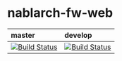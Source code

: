 # nablarch-fw-web 


| master | develop |
|:-----------|:------------|
|[![Build Status](https://travis-ci.org/nablarch/nablarch-fw-web.svg?branch=master)](https://travis-ci.org/nablarch/nablarch-fw-web)|[![Build Status](https://travis-ci.org/nablarch/nablarch-fw-web.svg?branch=develop)](https://travis-ci.org/nablarch/nablarch-fw-web)|
